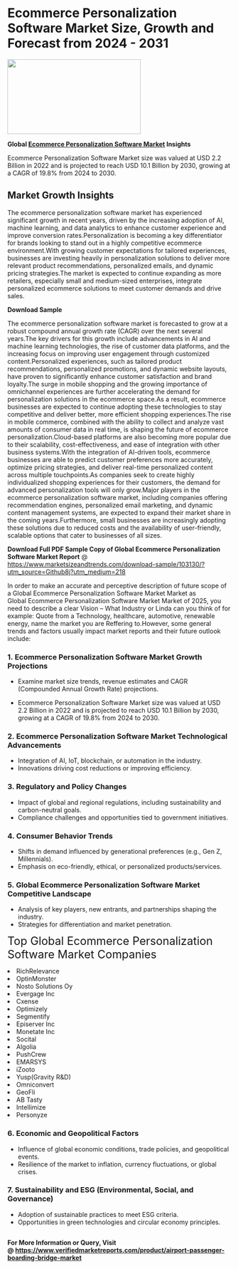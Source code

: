 <H1>Ecommerce Personalization Software Market Size, Growth and Forecast from 2024 - 2031</H1><img class="aligncenter size-medium wp-image-584254" src="https://thirdeyenews.in/wp-content/uploads/2024/09/Global-Market-Research-300x168.jpeg" alt="" width="300" height="168" /><p><strong>Global&nbsp;<a href="https://www.marketsizeandtrends.com/download-sample/103130/?utm_source=Github8j?utm_medium=218">Ecommerce Personalization Software Market</a> Insights</strong></p><p>Ecommerce Personalization Software Market size was valued at USD 2.2 Billion in 2022 and is projected to reach USD 10.1 Billion by 2030, growing at a CAGR of 19.8% from 2024 to 2030.</p><p><h2>Market Growth Insights</h2><p>The ecommerce personalization software market has experienced significant growth in recent years, driven by the increasing adoption of AI, machine learning, and data analytics to enhance customer experience and improve conversion rates.Personalization is becoming a key differentiator for brands looking to stand out in a highly competitive ecommerce environment.With growing customer expectations for tailored experiences, businesses are investing heavily in personalization solutions to deliver more relevant product recommendations, personalized emails, and dynamic pricing strategies.The market is expected to continue expanding as more retailers, especially small and medium-sized enterprises, integrate personalized ecommerce solutions to meet customer demands and drive sales.</p><p><strong>Download Sample</strong></p><p>The ecommerce personalization software market is forecasted to grow at a robust compound annual growth rate (CAGR) over the next several years.The key drivers for this growth include advancements in AI and machine learning technologies, the rise of customer data platforms, and the increasing focus on improving user engagement through customized content.Personalized experiences, such as tailored product recommendations, personalized promotions, and dynamic website layouts, have proven to significantly enhance customer satisfaction and brand loyalty.The surge in mobile shopping and the growing importance of omnichannel experiences are further accelerating the demand for personalization solutions in the ecommerce space.As a result, ecommerce businesses are expected to continue adopting these technologies to stay competitive and deliver better, more efficient shopping experiences.The rise in mobile commerce, combined with the ability to collect and analyze vast amounts of consumer data in real time, is shaping the future of ecommerce personalization.Cloud-based platforms are also becoming more popular due to their scalability, cost-effectiveness, and ease of integration with other business systems.With the integration of AI-driven tools, ecommerce businesses are able to predict customer preferences more accurately, optimize pricing strategies, and deliver real-time personalized content across multiple touchpoints.As companies seek to create highly individualized shopping experiences for their customers, the demand for advanced personalization tools will only grow.Major players in the ecommerce personalization software market, including companies offering recommendation engines, personalized email marketing, and dynamic content management systems, are expected to expand their market share in the coming years.Furthermore, small businesses are increasingly adopting these solutions due to reduced costs and the availability of user-friendly, scalable options that cater to businesses of all sizes.<p><span class=""><strong>Download Full PDF Sample Copy of Global Ecommerce Personalization Software Market Report</strong> @ <a href="https://www.marketsizeandtrends.com/download-sample/103130/?utm_source=Github8j?utm_medium=218" target="_blank">https://www.marketsizeandtrends.com/download-sample/103130/?utm_source=Github8j?utm_medium=218</a></span></p><p>In order to make an accurate and perceptive description of future scope of a Global&nbsp;Ecommerce Personalization Software Market Market as Global&nbsp;Ecommerce Personalization Software Market Market of 2025, you need to describe a clear Vision &ndash; What Industry or Linda can you think of for example: Quote from a Technology, healthcare, automotive, renewable energy, name the market you are Reffering to.However, some general trends and factors usually impact market reports and their future outlook include:</p><h3>1.&nbsp;<strong>Ecommerce Personalization Software Market Growth Projections</strong></h3><ul><li>Examine market size trends, revenue estimates and CAGR (Compounded Annual Growth Rate) projections.</li><li><p>Ecommerce Personalization Software Market size was valued at USD 2.2 Billion in 2022 and is projected to reach USD 10.1 Billion by 2030, growing at a CAGR of 19.8% from 2024 to 2030.</p></li></ul><h3>2.&nbsp;<strong>Ecommerce Personalization Software Market Technological Advancements</strong></h3><ul><li>Integration of AI, IoT, blockchain, or automation in the industry.</li><li>Innovations driving cost reductions or improving efficiency.</li></ul><h3>3.&nbsp;<strong>Regulatory and Policy Changes</strong></h3><ul><li>Impact of global and regional regulations, including sustainability and carbon-neutral goals.</li><li>Compliance challenges and opportunities tied to government initiatives.</li></ul><h3>4.&nbsp;<strong>Consumer Behavior Trends</strong></h3><ul><li>Shifts in demand influenced by generational preferences (e.g., Gen Z, Millennials).</li><li>Emphasis on eco-friendly, ethical, or personalized products/services.</li></ul><h3>5.&nbsp;<strong>Global Ecommerce Personalization Software Market Competitive Landscape</strong></h3><ul><li>Analysis of key players, new entrants, and partnerships shaping the industry.</li><li>Strategies for differentiation and market penetration.</li></ul><p data-pm-slice="1 1 []"><span style="color: inherit; font-family: inherit; font-size: 25px;">Top Global Ecommerce Personalization Software Market Companies</span></p><div class="" data-test-id=""><p><li>RichRelevance</li><li> OptinMonster</li><li> Nosto Solutions Oy</li><li> Evergage Inc</li><li> Cxense</li><li> Optimizely</li><li> Segmentify</li><li> Episerver Inc</li><li> Monetate Inc</li><li> Socital</li><li> Algolia</li><li> PushCrew</li><li> EMARSYS</li><li> iZooto</li><li> Yusp(Gravity R&D)</li><li> Omniconvert</li><li> GeoFli</li><li> AB Tasty</li><li> Intellimize</li><li> Personyze</li></p></div><h3>6.&nbsp;<strong>Economic and Geopolitical Factors</strong></h3><ul><li>Influence of global economic conditions, trade policies, and geopolitical events.</li><li>Resilience of the market to inflation, currency fluctuations, or global crises.</li></ul><h3>7.&nbsp;<strong>Sustainability and ESG (Environmental, Social, and Governance)</strong></h3><ul><li>Adoption of sustainable practices to meet ESG criteria.</li><li>Opportunities in green technologies and circular economy principles.</li></ul><h2><strong style="font-size: 14px;">For More Information or Query, Visit @&nbsp;</strong><a style="background-color: #ffffff; font-size: 14px;" href="https://www.marketsizeandtrends.com/report/ecommerce-personalization-software-market/" target="_blank">https://www.verifiedmarketreports.com/product/airport-passenger-boarding-bridge-market</a></h2>
